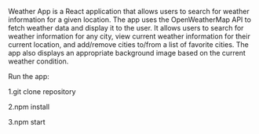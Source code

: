 Weather App is a React application that allows users to search for weather information for a given location. The app uses the OpenWeatherMap API to fetch weather data and display it to the user. It allows users to search for weather information for any city, view current weather information for their current location, and add/remove cities to/from a list of favorite cities. The app also displays an appropriate background image based on the current weather condition.

Run the app:

1.git clone repository<br>

2.npm install<br>

3.npm start<br>




